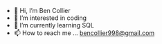 - 👋 Hi, I’m Ben Collier 
- 👀 I’m interested in coding 
- 🌱 I’m currently learning SQL 
- 📫 How to reach me ... bencollier998@gmail.com

<!---
bencollier998/bencollier998 is a ✨ special ✨ repository because its `README.md` (this file) appears on your GitHub profile.
You can click the Preview link to take a look at your changes.
--->
